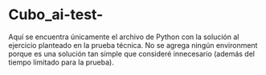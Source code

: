 # Cubo_ai-test-

Aquí se encuentra únicamente el archivo de Python con la solución al ejercicio planteado en la prueba técnica. No se agrega ningún environment porque es una solución tan simple que consideré innecesario (además del tiempo limitado para la prueba).
